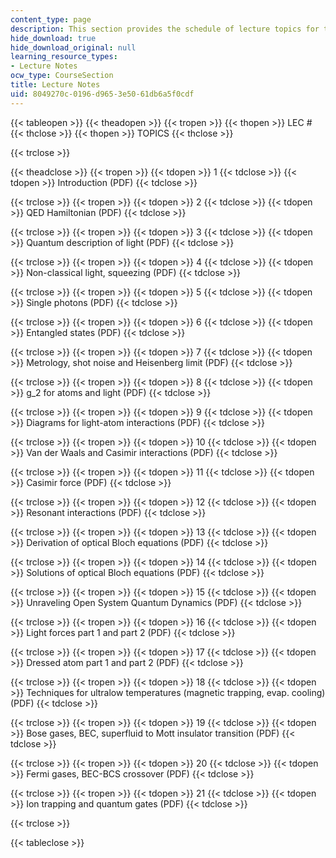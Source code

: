 ```yaml
---
content_type: page
description: This section provides the schedule of lecture topics for the course.
hide_download: true
hide_download_original: null
learning_resource_types:
- Lecture Notes
ocw_type: CourseSection
title: Lecture Notes
uid: 8049270c-0196-d965-3e50-61db6a5f0cdf
---
```


{{< tableopen >}}
{{< theadopen >}}
{{< tropen >}}
{{< thopen >}}
LEC #
{{< thclose >}}
{{< thopen >}}
TOPICS
{{< thclose >}}

{{< trclose >}}

{{< theadclose >}}
{{< tropen >}}
{{< tdopen >}}
1
{{< tdclose >}}
{{< tdopen >}}
Introduction (PDF)
{{< tdclose >}}

{{< trclose >}}
{{< tropen >}}
{{< tdopen >}}
2
{{< tdclose >}}
{{< tdopen >}}
QED Hamiltonian (PDF)
{{< tdclose >}}

{{< trclose >}}
{{< tropen >}}
{{< tdopen >}}
3
{{< tdclose >}}
{{< tdopen >}}
Quantum description of light (PDF)
{{< tdclose >}}

{{< trclose >}}
{{< tropen >}}
{{< tdopen >}}
4
{{< tdclose >}}
{{< tdopen >}}
Non-classical light, squeezing (PDF)
{{< tdclose >}}

{{< trclose >}}
{{< tropen >}}
{{< tdopen >}}
5
{{< tdclose >}}
{{< tdopen >}}
Single photons (PDF)
{{< tdclose >}}

{{< trclose >}}
{{< tropen >}}
{{< tdopen >}}
6
{{< tdclose >}}
{{< tdopen >}}
Entangled states (PDF)
{{< tdclose >}}

{{< trclose >}}
{{< tropen >}}
{{< tdopen >}}
7
{{< tdclose >}}
{{< tdopen >}}
Metrology, shot noise and Heisenberg limit (PDF)
{{< tdclose >}}

{{< trclose >}}
{{< tropen >}}
{{< tdopen >}}
8
{{< tdclose >}}
{{< tdopen >}}
g\_2 for atoms and light (PDF)
{{< tdclose >}}

{{< trclose >}}
{{< tropen >}}
{{< tdopen >}}
9
{{< tdclose >}}
{{< tdopen >}}
Diagrams for light-atom interactions (PDF)
{{< tdclose >}}

{{< trclose >}}
{{< tropen >}}
{{< tdopen >}}
10
{{< tdclose >}}
{{< tdopen >}}
Van der Waals and Casimir interactions (PDF)
{{< tdclose >}}

{{< trclose >}}
{{< tropen >}}
{{< tdopen >}}
11
{{< tdclose >}}
{{< tdopen >}}
Casimir force (PDF)
{{< tdclose >}}

{{< trclose >}}
{{< tropen >}}
{{< tdopen >}}
12
{{< tdclose >}}
{{< tdopen >}}
Resonant interactions (PDF)
{{< tdclose >}}

{{< trclose >}}
{{< tropen >}}
{{< tdopen >}}
13
{{< tdclose >}}
{{< tdopen >}}
Derivation of optical Bloch equations (PDF)
{{< tdclose >}}

{{< trclose >}}
{{< tropen >}}
{{< tdopen >}}
14
{{< tdclose >}}
{{< tdopen >}}
Solutions of optical Bloch equations (PDF)
{{< tdclose >}}

{{< trclose >}}
{{< tropen >}}
{{< tdopen >}}
15
{{< tdclose >}}
{{< tdopen >}}
Unraveling Open System Quantum Dynamics (PDF)
{{< tdclose >}}

{{< trclose >}}
{{< tropen >}}
{{< tdopen >}}
16
{{< tdclose >}}
{{< tdopen >}}
Light forces part 1 and part 2 (PDF)
{{< tdclose >}}

{{< trclose >}}
{{< tropen >}}
{{< tdopen >}}
17
{{< tdclose >}}
{{< tdopen >}}
Dressed atom part 1 and part 2 (PDF)
{{< tdclose >}}

{{< trclose >}}
{{< tropen >}}
{{< tdopen >}}
18
{{< tdclose >}}
{{< tdopen >}}
Techniques for ultralow temperatures (magnetic trapping, evap. cooling) (PDF)
{{< tdclose >}}

{{< trclose >}}
{{< tropen >}}
{{< tdopen >}}
19
{{< tdclose >}}
{{< tdopen >}}
Bose gases, BEC, superfluid to Mott insulator transition (PDF)
{{< tdclose >}}

{{< trclose >}}
{{< tropen >}}
{{< tdopen >}}
20
{{< tdclose >}}
{{< tdopen >}}
Fermi gases, BEC-BCS crossover (PDF)
{{< tdclose >}}

{{< trclose >}}
{{< tropen >}}
{{< tdopen >}}
21
{{< tdclose >}}
{{< tdopen >}}
Ion trapping and quantum gates (PDF)
{{< tdclose >}}

{{< trclose >}}

{{< tableclose >}}